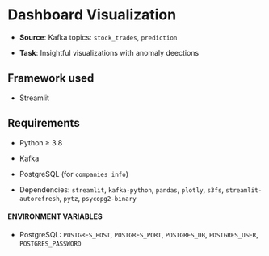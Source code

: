 # Dashboard Visualization

  -  **Source**: Kafka topics: `stock_trades`, `prediction`

  -  **Task**: Insightful visualizations with anomaly deections 

## Framework used

- Streamlit

## Requirements

 -   Python ≥ 3.8

   - Kafka

  -  PostgreSQL (for `companies_info`)

   - Dependencies: `streamlit`, `kafka-python`, `pandas`, `plotly`, `s3fs`, `streamlit-autorefresh`, `pytz`, `psycopg2-binary`

#### ENVIRONMENT VARIABLES

- PostgreSQL: `POSTGRES_HOST`, `POSTGRES_PORT`, `POSTGRES_DB`, `POSTGRES_USER`, `POSTGRES_PASSWORD`
